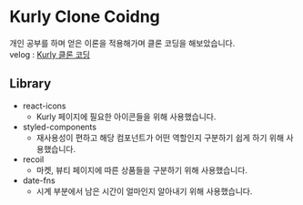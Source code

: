 # Kurly Clone Coidng

개인 공부를 하며 얻은 이론을 적용해가며 클론 코딩을 해보았습니다.<br/>
velog : <a href="https://velog.io/@gs0428/series/Kurly-클론-코딩">Kurly 클론 코딩</a>

## Library

- react-icons
  - Kurly 페이지에 필요한 아이콘들을 위해 사용했습니다.
- styled-components
  - 재사용성이 편하고 해당 컴포넌트가 어떤 역할인지 구분하기 쉽게 하기 위해 사용했습니다.
- recoil
  - 마켓, 뷰티 페이지에 따른 상품들을 구분하기 위해 사용했습니다.
- date-fns
  - 시계 부분에서 남은 시간이 얼마인지 알아내기 위해 사용했습니다.
